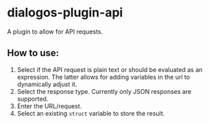 # dialogos-plugin-api
A plugin to allow for API requests.
## How to use:
1. Select if the API request is plain text or should be evaluated as an expression.
The latter allows for adding variables in the url to dynamically adjust it.
2. Select the response type. Currently only JSON responses are supported.
3. Enter the URL/request.
4. Select an existing ``struct`` variable to store the result.